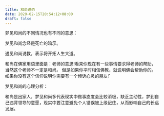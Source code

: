 ```yaml
---
title: 和尚送药
date: 2020-02-15T20:54:12+08:00
draft: false
---
```


梦见和尚的不同情况也有不同的意思：

梦见和尚念经是死亡的暗示。


遇见和尚说教，表示将开拓人生大道。


和尚在佛家用语里面是：老师的意思!看来你现在有一些事情要求得老师的帮助，当然这个老师不一定是和尚。
但是如果你平时相信佛教，就说明佛会帮助你的。
如果你没有这个信仰说明你需要有一个倾诉心灵的朋友!`

梦见和尚的心理分析：

和尚是出家人，梦见和尚多代表现实中做事态度会比较消极，缺乏主动性，梦到自己违背领导的意愿，现实中要注意避免个人错误被上级记住，从而影响自己的长远发展。
